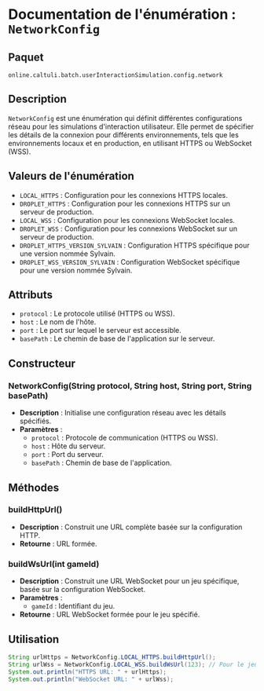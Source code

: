 # Documentation de l'énumération : `NetworkConfig`

## Paquet
`online.caltuli.batch.userInteractionSimulation.config.network`

## Description
`NetworkConfig` est une énumération qui définit différentes configurations réseau pour les simulations d'interaction utilisateur. Elle permet de spécifier les détails de la connexion pour différents environnements, tels que les environnements locaux et en production, en utilisant HTTPS ou WebSocket (WSS).

## Valeurs de l'énumération
- `LOCAL_HTTPS` : Configuration pour les connexions HTTPS locales.
- `DROPLET_HTTPS` : Configuration pour les connexions HTTPS sur un serveur de production.
- `LOCAL_WSS` : Configuration pour les connexions WebSocket locales.
- `DROPLET_WSS` : Configuration pour les connexions WebSocket sur un serveur de production.
- `DROPLET_HTTPS_VERSION_SYLVAIN` : Configuration HTTPS spécifique pour une version nommée Sylvain.
- `DROPLET_WSS_VERSION_SYLVAIN` : Configuration WebSocket spécifique pour une version nommée Sylvain.

## Attributs
- `protocol` : Le protocole utilisé (HTTPS ou WSS).
- `host` : Le nom de l'hôte.
- `port` : Le port sur lequel le serveur est accessible.
- `basePath` : Le chemin de base de l'application sur le serveur.

## Constructeur
### NetworkConfig(String protocol, String host, String port, String basePath)
- **Description** : Initialise une configuration réseau avec les détails spécifiés.
- **Paramètres** :
    - `protocol` : Protocole de communication (HTTPS ou WSS).
    - `host` : Hôte du serveur.
    - `port` : Port du serveur.
    - `basePath` : Chemin de base de l'application.

## Méthodes
### buildHttpUrl()
- **Description** : Construit une URL complète basée sur la configuration HTTP.
- **Retourne** : URL formée.

### buildWsUrl(int gameId)
- **Description** : Construit une URL WebSocket pour un jeu spécifique, basée sur la configuration WebSocket.
- **Paramètres** :
    - `gameId` : Identifiant du jeu.
- **Retourne** : URL WebSocket formée pour le jeu spécifié.

## Utilisation
```java
String urlHttps = NetworkConfig.LOCAL_HTTPS.buildHttpUrl();
String urlWss = NetworkConfig.LOCAL_WSS.buildWsUrl(123); // Pour le jeu avec l'ID 123
System.out.println("HTTPS URL: " + urlHttps);
System.out.println("WebSocket URL: " + urlWss);
